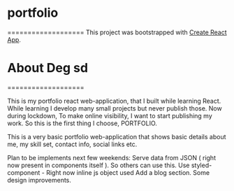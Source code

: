 # portfolio
===================
This project was bootstrapped with [Create React App](https://github.com/facebook/create-react-app).

# About Deg sd 
===================

This is my portfolio react web-application, that I built while learning React. While learning I develop many small projects but never publish those.
Now during lockdown, To make online visibility, I want to start publishing my work. So this is the first thing I choose, PORTFOLIO.

This is a very basic portfolio web-application that shows basic details about me, my skill set, contact info, social links etc.

Plan to be implements next few weekends:
Serve data from JSON ( right now present in components itself ). So others can use this.
Use styled-component - Right now inline js object used
Add a blog section.
Some design improvements.
